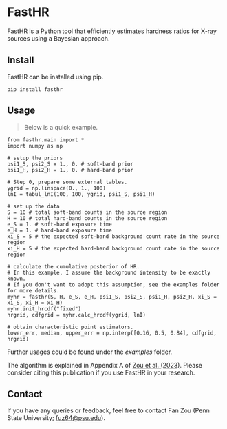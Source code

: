 FastHR
======

FastHR is a Python tool that efficiently estimates hardness ratios for X-ray sources using a Bayesian approach.

Install
-------
FastHR can be installed using pip.
	
    pip install fasthr

Usage
-----

> Below is a quick example.

    from fasthr.main import *
    import numpy as np
    
    # setup the priors
    psi1_S, psi2_S = 1., 0. # soft-band prior
    psi1_H, psi2_H = 1., 0. # hard-band prior
    
    # Step 0, prepare some external tables.
    ygrid = np.linspace(0., 1., 100)
    lnI = tabul_lnI(100, 100, ygrid, psi1_S, psi1_H)
    
    # set up the data
    S = 10 # total soft-band counts in the source region
    H = 10 # total hard-band counts in the source region
    e_S = 1. # soft-band exposure time
    e_H = 1. # hard-band exposure time
    xi_S = 5 # the expected soft-band background count rate in the source region
    xi_H = 5 # the expected hard-band background count rate in the source region
    
    # calculate the cumulative posterior of HR.
    # In this example, I assume the background intensity to be exactly known.
    # If you don't want to adopt this assumption, see the examples folder for more details.
    myhr = fasthr(S, H, e_S, e_H, psi1_S, psi2_S, psi1_H, psi2_H, xi_S = xi_S, xi_H = xi_H)
    myhr.init_hrcdf("fixed")
    hrgrid, cdfgrid = myhr.calc_hrcdf(ygrid, lnI)
    
    # obtain characteristic point estimators.
    lower_err, median, upper_err = np.interp([0.16, 0.5, 0.84], cdfgrid, hrgrid)

Further usages could be found under the *examples* folder.

The algorithm is explained in Appendix A of [Zou et al. (2023)](https://arxiv.org/abs/2304.09904). Please consider citing this publication if you use FastHR in your research.

Contact
-------
If you have any queries or feedback, feel free to contact Fan Zou (Penn State University; fuz64@psu.edu).
